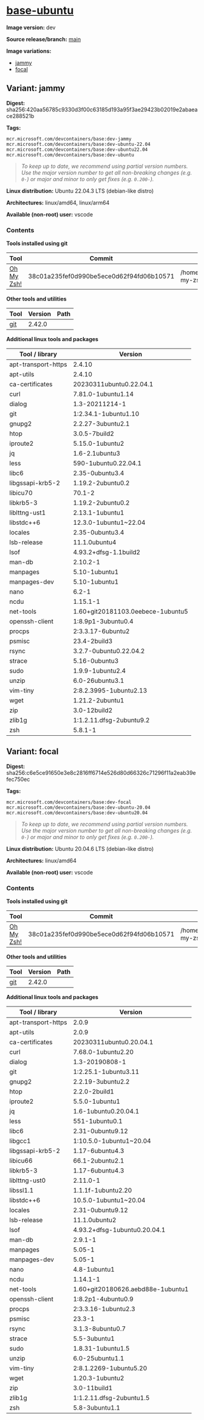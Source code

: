 # [base-ubuntu](https://github.com/devcontainers/images/tree/main/src/base-ubuntu)

**Image version:** dev

**Source release/branch:** [main](https://github.com/devcontainers/images/tree/main/src/base-ubuntu)

**Image variations:**
- [jammy](#variant-jammy)
- [focal](#variant-focal)

## Variant: jammy

**Digest:** sha256:420aa56785c9330d3f00c63185d193a95f3ae29423b02019e2abaeace288521b

**Tags:**
```
mcr.microsoft.com/devcontainers/base:dev-jammy
mcr.microsoft.com/devcontainers/base:dev-ubuntu-22.04
mcr.microsoft.com/devcontainers/base:dev-ubuntu22.04
mcr.microsoft.com/devcontainers/base:dev-ubuntu
```
> *To keep up to date, we recommend using partial version numbers. Use the major version number to get all non-breaking changes (e.g. `0-`) or major and minor to only get fixes (e.g. `0.200-`).*

**Linux distribution:** Ubuntu 22.04.3 LTS (debian-like distro)

**Architectures:** linux/amd64, linux/arm64

**Available (non-root) user:** vscode

### Contents
**Tools installed using git**

| Tool | Commit | Path |
|------|--------|------|
| [Oh My Zsh!](https://github.com/ohmyzsh/ohmyzsh) | 38c01a235fef0d990be5ece0d62f94fd06b10571 | /home/vscode/.oh-my-zsh |

**Other tools and utilities**

| Tool | Version | Path |
|------|---------|------|
| [git](https://github.com/git/git) | 2.42.0 | 

**Additional linux tools and packages**

| Tool / library | Version |
|----------------|---------|
| apt-transport-https | 2.4.10 |
| apt-utils | 2.4.10 |
| ca-certificates | 20230311ubuntu0.22.04.1 |
| curl | 7.81.0-1ubuntu1.14 |
| dialog | 1.3-20211214-1 |
| git | 1:2.34.1-1ubuntu1.10 |
| gnupg2 | 2.2.27-3ubuntu2.1 |
| htop | 3.0.5-7build2 |
| iproute2 | 5.15.0-1ubuntu2 |
| jq | 1.6-2.1ubuntu3 |
| less | 590-1ubuntu0.22.04.1 |
| libc6 | 2.35-0ubuntu3.4 |
| libgssapi-krb5-2 | 1.19.2-2ubuntu0.2 |
| libicu70 | 70.1-2 |
| libkrb5-3 | 1.19.2-2ubuntu0.2 |
| liblttng-ust1 | 2.13.1-1ubuntu1 |
| libstdc++6 | 12.3.0-1ubuntu1~22.04 |
| locales | 2.35-0ubuntu3.4 |
| lsb-release | 11.1.0ubuntu4 |
| lsof | 4.93.2+dfsg-1.1build2 |
| man-db | 2.10.2-1 |
| manpages | 5.10-1ubuntu1 |
| manpages-dev | 5.10-1ubuntu1 |
| nano | 6.2-1 |
| ncdu | 1.15.1-1 |
| net-tools | 1.60+git20181103.0eebece-1ubuntu5 |
| openssh-client | 1:8.9p1-3ubuntu0.4 |
| procps | 2:3.3.17-6ubuntu2 |
| psmisc | 23.4-2build3 |
| rsync | 3.2.7-0ubuntu0.22.04.2 |
| strace | 5.16-0ubuntu3 |
| sudo | 1.9.9-1ubuntu2.4 |
| unzip | 6.0-26ubuntu3.1 |
| vim-tiny | 2:8.2.3995-1ubuntu2.13 |
| wget | 1.21.2-2ubuntu1 |
| zip | 3.0-12build2 |
| zlib1g | 1:1.2.11.dfsg-2ubuntu9.2 |
| zsh | 5.8.1-1 |

## Variant: focal

**Digest:** sha256:c6e5ce91650e3e8c2816ff6714e526d80d66326c71296f11a2eab39efec750ec

**Tags:**
```
mcr.microsoft.com/devcontainers/base:dev-focal
mcr.microsoft.com/devcontainers/base:dev-ubuntu-20.04
mcr.microsoft.com/devcontainers/base:dev-ubuntu20.04
```
> *To keep up to date, we recommend using partial version numbers. Use the major version number to get all non-breaking changes (e.g. `0-`) or major and minor to only get fixes (e.g. `0.200-`).*

**Linux distribution:** Ubuntu 20.04.6 LTS (debian-like distro)

**Architectures:** linux/amd64

**Available (non-root) user:** vscode

### Contents
**Tools installed using git**

| Tool | Commit | Path |
|------|--------|------|
| [Oh My Zsh!](https://github.com/ohmyzsh/ohmyzsh) | 38c01a235fef0d990be5ece0d62f94fd06b10571 | /home/vscode/.oh-my-zsh |

**Other tools and utilities**

| Tool | Version | Path |
|------|---------|------|
| [git](https://github.com/git/git) | 2.42.0 | 

**Additional linux tools and packages**

| Tool / library | Version |
|----------------|---------|
| apt-transport-https | 2.0.9 |
| apt-utils | 2.0.9 |
| ca-certificates | 20230311ubuntu0.20.04.1 |
| curl | 7.68.0-1ubuntu2.20 |
| dialog | 1.3-20190808-1 |
| git | 1:2.25.1-1ubuntu3.11 |
| gnupg2 | 2.2.19-3ubuntu2.2 |
| htop | 2.2.0-2build1 |
| iproute2 | 5.5.0-1ubuntu1 |
| jq | 1.6-1ubuntu0.20.04.1 |
| less | 551-1ubuntu0.1 |
| libc6 | 2.31-0ubuntu9.12 |
| libgcc1 | 1:10.5.0-1ubuntu1~20.04 |
| libgssapi-krb5-2 | 1.17-6ubuntu4.3 |
| libicu66 | 66.1-2ubuntu2.1 |
| libkrb5-3 | 1.17-6ubuntu4.3 |
| liblttng-ust0 | 2.11.0-1 |
| libssl1.1 | 1.1.1f-1ubuntu2.20 |
| libstdc++6 | 10.5.0-1ubuntu1~20.04 |
| locales | 2.31-0ubuntu9.12 |
| lsb-release | 11.1.0ubuntu2 |
| lsof | 4.93.2+dfsg-1ubuntu0.20.04.1 |
| man-db | 2.9.1-1 |
| manpages | 5.05-1 |
| manpages-dev | 5.05-1 |
| nano | 4.8-1ubuntu1 |
| ncdu | 1.14.1-1 |
| net-tools | 1.60+git20180626.aebd88e-1ubuntu1 |
| openssh-client | 1:8.2p1-4ubuntu0.9 |
| procps | 2:3.3.16-1ubuntu2.3 |
| psmisc | 23.3-1 |
| rsync | 3.1.3-8ubuntu0.7 |
| strace | 5.5-3ubuntu1 |
| sudo | 1.8.31-1ubuntu1.5 |
| unzip | 6.0-25ubuntu1.1 |
| vim-tiny | 2:8.1.2269-1ubuntu5.20 |
| wget | 1.20.3-1ubuntu2 |
| zip | 3.0-11build1 |
| zlib1g | 1:1.2.11.dfsg-2ubuntu1.5 |
| zsh | 5.8-3ubuntu1.1 |

